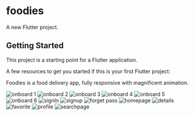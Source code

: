# foodies

A new Flutter project.

## Getting Started

This project is a starting point for a Flutter application.

A few resources to get you started if this is your first Flutter project:

Foodies is a food delivery app, fully responsive with magnificent animation.

![onboard 1](https://user-images.githubusercontent.com/90089792/160251031-f618f456-d1fa-4983-9368-292ccf9120a7.png)
![onboard 2](https://user-images.githubusercontent.com/90089792/160251037-73383b77-f4cf-49f0-8b2a-a293d7cbfe8f.png)
![onboard 3](https://user-images.githubusercontent.com/90089792/160251038-7eabb605-f017-4b33-9f51-2de1acc2bac4.png)
![onboard 4](https://user-images.githubusercontent.com/90089792/160251044-efb38ab6-2b7a-4d3a-ba8d-2aec7d0829c8.png)
![onboard 5](https://user-images.githubusercontent.com/90089792/160251046-cda09896-0ae9-4e47-83c0-0c58a2dc9b1a.png)
![onboard 6](https://user-images.githubusercontent.com/90089792/160251058-dfdc8904-e697-4e16-bfa8-900bf164ac03.png)
![signIn](https://user-images.githubusercontent.com/90089792/160251060-535e1c0b-48c3-4c53-be2e-a48b59704fc8.png)
![signup](https://user-images.githubusercontent.com/90089792/160251063-00860b4d-60ba-4c04-8e67-8dd0859a80c8.png)
![forget pass](https://user-images.githubusercontent.com/90089792/160251064-1f70297b-305f-4241-9a0b-e77199b0d3e3.png)
![homepage](https://user-images.githubusercontent.com/90089792/160251071-b7cb6800-cd6a-40d9-8a7d-8c94946926f1.png)
![details](https://user-images.githubusercontent.com/90089792/160251077-45c680f0-d80e-4ec7-a00e-ec514fe31b8c.png)
![favorite](https://user-images.githubusercontent.com/90089792/160251082-c89a17b5-05c7-48a5-a334-b776eaf83ef3.png)
![profile](https://user-images.githubusercontent.com/90089792/160251096-3e4fd8d6-53cd-4be5-a962-2e38b2c16b31.png)
![searchpage](https://user-images.githubusercontent.com/90089792/160251101-547257e2-47c9-4a09-bc8b-3212019b5f08.png)

